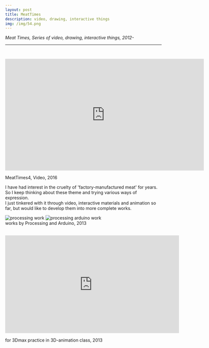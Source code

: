 ```yaml
---
layout: post
title: MeatTimes
description: video, drawing, interactive things
img: /img/54.png
---
```


<i>Meat Times, Series of video, drawing, interactive things, 2012-</i>

***

<br/>
<p align="middle">
<iframe src="https://player.vimeo.com/video/205177007" width="640" height="360" frameborder="0" webkitallowfullscreen mozallowfullscreen allowfullscreen></iframe>
<div class="col three caption">
	MeatTimes4, Video, 2016
</div>
</p>

I have had interest in the cruelty of 'factory-manufactured meat' for years. So I keep thinking about these theme and trying various ways of expression. <br/>
I just tinkered with it through video, interactive materials and animation so far, but would like to develop them into more complete works.

<div class="img_row">
	<img class="col two" src="{{ site.baseurl }}/img/52.jpg" alt="processing work" title="processing work"/>
	<img class="col one" src="{{ site.baseurl }}/img/53.jpg" alt="processing arduino work" title="processing arduino work"/>
</div>

<div class="col three caption">
	works by Processing and Arduino, 2013
</div>

<br/>
<p align="middle">
<iframe width="560" height="315" src="https://www.youtube.com/embed/puFEqbCy5nM" frameborder="0" allowfullscreen></iframe>
</p>
<div class="col three caption">
	for 3Dmax practice in 3D-animation class, 2013
</div>




<br/><br/><br/>
